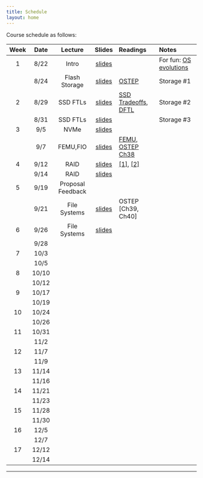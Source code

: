 ```yaml
---
title: Schedule
layout: home
---
```



Course schedule as follows:

| **Week** | **Date** | **Lecture**       | **Slides**                                                                                   | **Readings**                                                                                                                                                          | **Notes**
| :--:     | :--:     | :--:              | :--:                                                                                         | :----------                                                                                                                                                           | :---
| 1        | 8/22     | Intro             | [slides](https://drive.google.com/file/d/1QqzvsYbwKKn0X9Gl4YQRWBnnbM91CLcH/view?usp=sharing) |                                                                                                                                                                       | For fun: [OS evolutions](https://people.cs.rutgers.edu/~pxk/416/notes/01-intro.html) | Course logistics and OS introduction
|          | 8/24     | Flash Storage     | [slides](https://drive.google.com/file/d/1ZrqC1K8YXPuv-cY6WaSnlnFhDHH4jYM8/view?usp=sharing) | [OSTEP](https://pages.cs.wisc.edu/~remzi/OSTEP/file-ssd.pdf)                                                                                                          | Storage #1
| 2        | 8/29     | SSD FTLs          | [slides](https://drive.google.com/file/d/1FrDJ8fXTDoE2m4kV8xt1Y1_LkOTVpIW0/view?usp=sharing) | [SSD Tradeoffs](https://www.usenix.org/legacy/event/usenix08/tech/full_papers/agrawal/agrawal.pdf), [DFTL](https://www.cse.psu.edu/~buu1/papers/ps/dftl-asplos09.pdf) | Storage #2
|          | 8/31     | SSD FTLs          | [slides](https://drive.google.com/file/d/1QyQGA3rd0LU7ft6aqYGv_lwE54Yyeo4Z/view?usp=sharing) |                                                                                                                                                                       | Storage #3
| 3        | 9/5      | NVMe              | [slides](https://drive.google.com/file/d/1zNyqe5iD2fZrK4qhV77ppeWM2-BwBbBL/view?usp=sharing) |
|          | 9/7      | FEMU,FIO          | [slides](https://drive.google.com/file/d/1JrZqW1U3zrP36nItTUZlFpa3tE9KwD6F/view?usp=sharing) | [FEMU](https://www.usenix.org/system/files/conference/fast18/fast18-li.pdf), [OSTEP Ch38](https://pages.cs.wisc.edu/~remzi/OSTEP/file-raid.pdf)
| 4        | 9/12     | RAID              | [slides](https://drive.google.com/file/d/1jEOsiwkHIym7ANitTKQK1VjmKCw95Vmx/view?usp=sharing) | [[1]](https://www.cs.cmu.edu/~garth/RAIDpaper/Patterson88.pdf), [[2]](https://www.usenix.org/system/files/conference/fast16/fast16-papers-schroeder.pdf)
|          | 9/14     | RAID              | [slides](https://drive.google.com/file/d/1PkHxLe7L7_BmjnTPSoLWxz3bW-SEz3t4/view?usp=sharing)
| 5        | 9/19     | Proposal Feedback |
|          | 9/21     | File Systems      | [slides](https://drive.google.com/file/d/1gbHlhTn3GoMJYXmas0nKuYJH_1uTuneH/view?usp=sharing) | OSTEP [Ch39, Ch40]
| 6        | 9/26     | File Systems      | [slides](https://drive.google.com/file/d/1Crn3ii-0H3QZlRqTiEWzID_s6Jf7JbxX/view?usp=sharing)
|          | 9/28     |                   |
| 7        | 10/3     |                   |
|          | 10/5     |                   |
| 8        | 10/10    |                   |
|          | 10/12    |                   |
| 9        | 10/17    |                   |
|          | 10/19    |                   |
| 10       | 10/24    |                   |
|          | 10/26    |                   |
| 11       | 10/31    |                   |
|          | 11/2     |                   |
| 12       | 11/7     |                   |
|          | 11/9     |                   |
| 13       | 11/14    |                   |
|          | 11/16    |                   |
| 14       | 11/21    |                   |
|          | 11/23    |                   |
| 15       | 11/28    |                   |
|          | 11/30    |                   |
| 16       | 12/5     |                   |
|          | 12/7     |                   |
| 17       | 12/12    |                   |
|          | 12/14    |                   |


----

